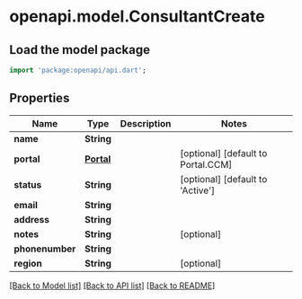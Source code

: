 # openapi.model.ConsultantCreate

## Load the model package
```dart
import 'package:openapi/api.dart';
```

## Properties
Name | Type | Description | Notes
------------ | ------------- | ------------- | -------------
**name** | **String** |  | 
**portal** | [**Portal**](Portal.md) |  | [optional] [default to Portal.CCM]
**status** | **String** |  | [optional] [default to 'Active']
**email** | **String** |  | 
**address** | **String** |  | 
**notes** | **String** |  | [optional] 
**phonenumber** | **String** |  | 
**region** | **String** |  | [optional] 

[[Back to Model list]](../README.md#documentation-for-models) [[Back to API list]](../README.md#documentation-for-api-endpoints) [[Back to README]](../README.md)


